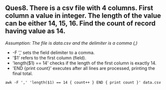 ## Ques8. There is a csv file with 4 columns. First column a value in integer. The length of the value can be either 14, 15, 16. Find the count of record having value as 14.


_Assumption: The file is data.csv and the delimiter is a comma (,)_

- -F ',' sets the field delimiter to a comma.
- '$1' refers to the first column (field).
- 'length($1) == 14' checks if the length of the first column is exactly 14.
- 'END {print count}' executes after all lines are processed, printing the final total.

`awk -F ',' 'length($1) == 14 { count++ } END { print count }' data.csv`